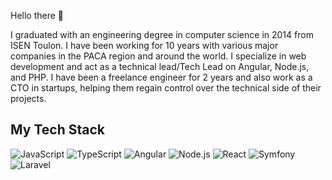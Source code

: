 
Hello there 👋

I graduated with an engineering degree in computer science in 2014 from ISEN Toulon. 
I have been working for 10 years with various major companies in the PACA region and around the world. 
I specialize in web development and act as a technical lead/Tech Lead on Angular, Node.js, and PHP. I have been a freelance engineer for 2 years and also work as a CTO in startups, helping them regain control over the technical side of their projects.

## My Tech Stack

![JavaScript](https://img.shields.io/badge/-JavaScript-F7DF1E?style=flat-square&logo=javascript&logoColor=black)
![TypeScript](https://img.shields.io/badge/-TypeScript-3178C6?style=flat-square&logo=typescript&logoColor=white)
![Angular](https://img.shields.io/badge/-Angular-DD0031?style=flat-square&logo=angular&logoColor=white)
![Node.js](https://img.shields.io/badge/-Node.js-339933?style=flat-square&logo=node.js&logoColor=white)
![React](https://img.shields.io/badge/-React-61DAFB?style=flat-square&logo=react&logoColor=black)
![Symfony](https://img.shields.io/badge/-Symfony-000000?style=flat-square&logo=symfony&logoColor=white)
![Laravel](https://img.shields.io/badge/-Laravel-FF2D20?style=flat-square&logo=laravel&logoColor=white)


<!--
**PaulMant/PaulMant** is a ✨ _special_ ✨ repository because its `README.md` (this file) appears on your GitHub profile.

Here are some ideas to get you started:

- 🔭 I’m currently working on ...
- 🌱 I’m currently learning ...
- 👯 I’m looking to collaborate on ...
- 🤔 I’m looking for help with ...
- 💬 Ask me about ...
- 📫 How to reach me: ...
- 😄 Pronouns: ...
- ⚡ Fun fact: ...
-->

